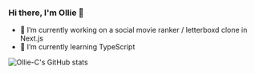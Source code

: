 ### Hi there, I'm Ollie 👋

- 🔭 I’m currently working on a social movie ranker / letterboxd clone in Next.js
- 🌱 I’m currently learning TypeScript

![Ollie-C's GitHub stats](https://github-readme-stats.vercel.app/api?username=ollie-c&theme=bear&show_icons=true)
